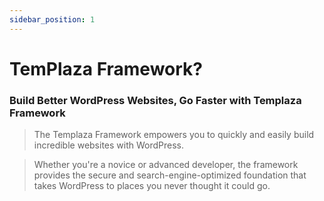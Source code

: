 ```yaml
---
sidebar_position: 1
---
```


# TemPlaza Framework?
### Build Better WordPress Websites, Go Faster with Templaza Framework
> The Templaza Framework empowers you to quickly and easily build incredible websites with WordPress.

> Whether you're a novice or advanced developer, the framework provides the secure and search-engine-optimized foundation that takes WordPress to places you never thought it could go.

